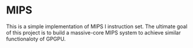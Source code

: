 MIPS
====

This is a simple implementation of MIPS I instruction set. The ultimate goal of this project is to build a massive-core MIPS system to achieve similar functionaloty of GPGPU.
